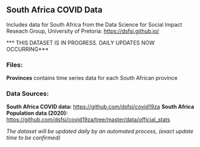 ## South Africa COVID Data

Includes data for South Africa from the Data Science for Social Impact Reseach Group, University of Pretoria: https://dsfsi.github.io/

*** THIS  DATASET IS IN PROGRESS. DAILY UPDATES NOW OCCURRING***
 
 
### Files:

**Provinces** contains time series data for each South African province


### Data Sources:

**South Africa COVID data:** https://github.com/dsfsi/covid19za
**South Africa Population data (2020):** https://github.com/dsfsi/covid19za/tree/master/data/official_stats

_The dataset will be updated daily by an automated process, (exact update time to be confirmed)_

